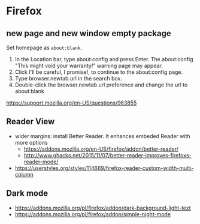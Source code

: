 # Firefox

## new page and new window empty package

Set homepage as `about:blank`.

1. In the Location bar, type about:config and press Enter. The about:config "This might void your warranty!" warning page may appear.
2. Click I'll be careful, I promise!, to continue to the about:config page.
3. Type browser.newtab.url in the search box.
4. Double-click the browser.newtab.url preference and change the url to about:blank

https://support.mozilla.org/en-US/questions/963855

## Reader View

- wider margins: install Better Reader. It enhances embeded Reader with more options
  - https://addons.mozilla.org/en-US/firefox/addon/better-reader/
  - http://www.ghacks.net/2015/11/07/better-reader-improves-firefoxs-reader-mode/
- https://userstyles.org/styles/114669/firefox-reader-custom-width-multi-column

## Dark mode

- https://addons.mozilla.org/pl/firefox/addon/dark-background-light-text
- https://addons.mozilla.org/pl/firefox/addon/simple-night-mode
